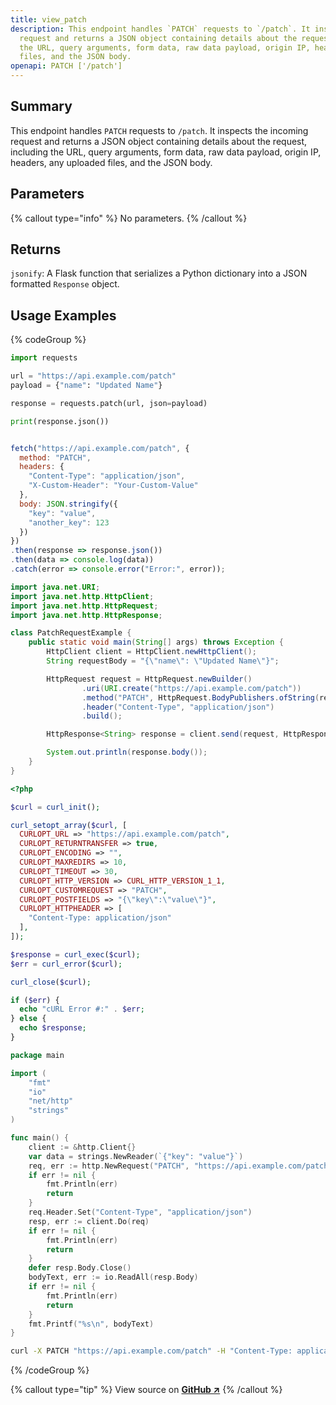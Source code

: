 ```yaml
---
title: view_patch
description: This endpoint handles `PATCH` requests to `/patch`. It inspects the incoming
  request and returns a JSON object containing details about the request, including
  the URL, query arguments, form data, raw data payload, origin IP, headers, any uploaded
  files, and the JSON body.
openapi: PATCH ['/patch']
---
```

## Summary
This endpoint handles `PATCH` requests to `/patch`. It inspects the incoming request and returns a JSON object containing details about the request, including the URL, query arguments, form data, raw data payload, origin IP, headers, any uploaded files, and the JSON body.

## Parameters
{% callout type="info" %}
No parameters.
{% /callout %}

## Returns
`jsonify`: A Flask function that serializes a Python dictionary into a JSON formatted `Response` object.

## Usage Examples
{% codeGroup %}

```python {% filename="Python" showLineNumbers=true %}
import requests

url = "https://api.example.com/patch"
payload = {"name": "Updated Name"}

response = requests.patch(url, json=payload)

print(response.json())
```

```javascript {% filename="JavaScript" showLineNumbers=true %}

fetch("https://api.example.com/patch", {
  method: "PATCH",
  headers: {
    "Content-Type": "application/json",
    "X-Custom-Header": "Your-Custom-Value"
  },
  body: JSON.stringify({
    "key": "value",
    "another_key": 123
  })
})
.then(response => response.json())
.then(data => console.log(data))
.catch(error => console.error("Error:", error));

```

```java {% filename="Java" showLineNumbers=true %}
import java.net.URI;
import java.net.http.HttpClient;
import java.net.http.HttpRequest;
import java.net.http.HttpResponse;

class PatchRequestExample {
    public static void main(String[] args) throws Exception {
        HttpClient client = HttpClient.newHttpClient();
        String requestBody = "{\"name\": \"Updated Name\"}";

        HttpRequest request = HttpRequest.newBuilder()
                .uri(URI.create("https://api.example.com/patch"))
                .method("PATCH", HttpRequest.BodyPublishers.ofString(requestBody))
                .header("Content-Type", "application/json")
                .build();

        HttpResponse<String> response = client.send(request, HttpResponse.BodyHandlers.ofString());

        System.out.println(response.body());
    }
}
```

```php {% filename="PHP" showLineNumbers=true %}
<?php

$curl = curl_init();

curl_setopt_array($curl, [
  CURLOPT_URL => "https://api.example.com/patch",
  CURLOPT_RETURNTRANSFER => true,
  CURLOPT_ENCODING => "",
  CURLOPT_MAXREDIRS => 10,
  CURLOPT_TIMEOUT => 30,
  CURLOPT_HTTP_VERSION => CURL_HTTP_VERSION_1_1,
  CURLOPT_CUSTOMREQUEST => "PATCH",
  CURLOPT_POSTFIELDS => "{\"key\":\"value\"}",
  CURLOPT_HTTPHEADER => [
    "Content-Type: application/json"
  ],
]);

$response = curl_exec($curl);
$err = curl_error($curl);

curl_close($curl);

if ($err) {
  echo "cURL Error #:" . $err;
} else {
  echo $response;
}

```

```go {% filename="GO" showLineNumbers=true %}
package main

import (
	"fmt"
	"io"
	"net/http"
	"strings"
)

func main() {
	client := &http.Client{}
	var data = strings.NewReader(`{"key": "value"}`)
	req, err := http.NewRequest("PATCH", "https://api.example.com/patch", data)
	if err != nil {
		fmt.Println(err)
		return
	}
	req.Header.Set("Content-Type", "application/json")
	resp, err := client.Do(req)
	if err != nil {
		fmt.Println(err)
		return
	}
	defer resp.Body.Close()
	bodyText, err := io.ReadAll(resp.Body)
	if err != nil {
		fmt.Println(err)
		return
	}
	fmt.Printf("%s\n", bodyText)
}

```

```bash {% filename="cURL" showLineNumbers=true %}
curl -X PATCH "https://api.example.com/patch" -H "Content-Type: application/json" -d "{\"key\":\"value\"}"
```
{% /codeGroup %}

{% callout type="tip" %}
View source on [**GitHub ↗**](https://github.com/giannihart/httpbin/blob/master/httpbin/core.py#L450-L465)
{% /callout %}